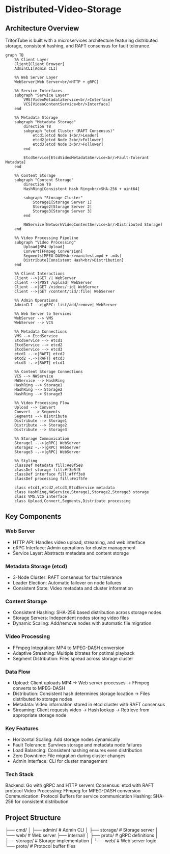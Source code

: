 # Distributed-Video-Storage

## Architecture Overview
TritonTube is built with a microservices architecture featuring distributed storage, consistent hashing, and RAFT consensus for fault tolerance.

```mermaid
graph TB
    %% Client Layer
    Client[Client Browser]
    AdminCLI[Admin CLI]
    
    %% Web Server Layer
    WebServer[Web Server<br/>HTTP + gRPC]
    
    %% Service Interfaces
    subgraph "Service Layer"
        VMS[VideoMetadataService<br/>Interface]
        VCS[VideoContentService<br/>Interface]
    end
    
    %% Metadata Storage
    subgraph "Metadata Storage"
        direction TB
        subgraph "etcd Cluster (RAFT Consensus)"
            etcd1[etcd Node 1<br/>Leader]
            etcd2[etcd Node 2<br/>Follower]
            etcd3[etcd Node 3<br/>Follower]
        end
        
        EtcdService[EtcdVideoMetadataService<br/>Fault-Tolerant Metadata]
    end
    
    %% Content Storage
    subgraph "Content Storage"
        direction TB
        HashRing[Consistent Hash Ring<br/>SHA-256 + uint64]
        
        subgraph "Storage Cluster"
            Storage1[Storage Server 1]
            Storage2[Storage Server 2] 
            Storage3[Storage Server 3]
        end
        
        NWService[NetworkVideoContentService<br/>Distributed Storage]
    end
    
    %% Video Processing Pipeline
    subgraph "Video Processing"
        Upload[MP4 Upload]
        Convert[FFmpeg Conversion]
        Segments[MPEG-DASH<br/>manifest.mpd + .m4s]
        Distribute[Consistent Hash<br/>Distribution]
    end
    
    %% Client Interactions
    Client -->|GET /| WebServer
    Client -->|POST /upload| WebServer
    Client -->|GET /videos/:id| WebServer
    Client -->|GET /content/:id/:file| WebServer
    
    %% Admin Operations
    AdminCLI -->|gRPC: list/add/remove| WebServer
    
    %% Web Server to Services
    WebServer --> VMS
    WebServer --> VCS
    
    %% Metadata Connections
    VMS --> EtcdService
    EtcdService --> etcd1
    EtcdService --> etcd2
    EtcdService --> etcd3
    etcd1 -.->|RAFT| etcd2
    etcd2 -.->|RAFT| etcd3
    etcd3 -.->|RAFT| etcd1
    
    %% Content Storage Connections
    VCS --> NWService
    NWService --> HashRing
    HashRing --> Storage1
    HashRing --> Storage2
    HashRing --> Storage3
    
    %% Video Processing Flow
    Upload --> Convert
    Convert --> Segments
    Segments --> Distribute
    Distribute --> Storage1
    Distribute --> Storage2
    Distribute --> Storage3
    
    %% Storage Communication
    Storage1 -.->|gRPC| WebServer
    Storage2 -.->|gRPC| WebServer
    Storage3 -.->|gRPC| WebServer
    
    %% Styling
    classDef metadata fill:#e8f5e8
    classDef storage fill:#f3e5f5
    classDef interface fill:#fff3e0
    classDef processing fill:#e1f5fe
    
    class etcd1,etcd2,etcd3,EtcdService metadata
    class HashRing,NWService,Storage1,Storage2,Storage3 storage
    class VMS,VCS interface
    class Upload,Convert,Segments,Distribute processing
```

## Key Components
### Web Server

- HTTP API: Handles video upload, streaming, and web interface
- gRPC Interface: Admin operations for cluster management
- Service Layer: Abstracts metadata and content storage

### Metadata Storage (etcd)

- 3-Node Cluster: RAFT consensus for fault tolerance
- Leader Election: Automatic failover on node failures
- Consistent State: Video metadata and cluster information

### Content Storage

- Consistent Hashing: SHA-256 based distribution across storage nodes
- Storage Servers: Independent nodes storing video files
- Dynamic Scaling: Add/remove nodes with automatic file migration

### Video Processing

- FFmpeg Integration: MP4 to MPEG-DASH conversion
- Adaptive Streaming: Multiple bitrates for optimal playback
- Segment Distribution: Files spread across storage cluster

### Data Flow

- Upload: Client uploads MP4 → Web server processes → FFmpeg converts to MPEG-DASH
- Distribution: Consistent hash determines storage location → Files distributed to storage nodes
- Metadata: Video information stored in etcd cluster with RAFT consensus
- Streaming: Client requests video → Hash lookup → Retrieve from appropriate storage node

### Key Features

- Horizontal Scaling: Add storage nodes dynamically
- Fault Tolerance: Survives storage and metadata node failures
- Load Balancing: Consistent hashing ensures even distribution
- Zero Downtime: File migration during cluster changes
- Admin Interface: CLI for cluster management

### Tech Stack

Backend: Go with gRPC and HTTP servers
Consensus: etcd with RAFT protocol
Video Processing: FFmpeg for MPEG-DASH conversion
Communication: Protocol Buffers for service communication
Hashing: SHA-256 for consistent distribution

## Project Structure
├── cmd/
│   ├── admin/          # Admin CLI
│   ├── storage/        # Storage server
│   └── web/           # Web server
├── internal/
│   ├── proto/         # gRPC definitions
│   ├── storage/       # Storage implementation
│   └── web/          # Web server logic
└── proto/             # Protocol buffer files
